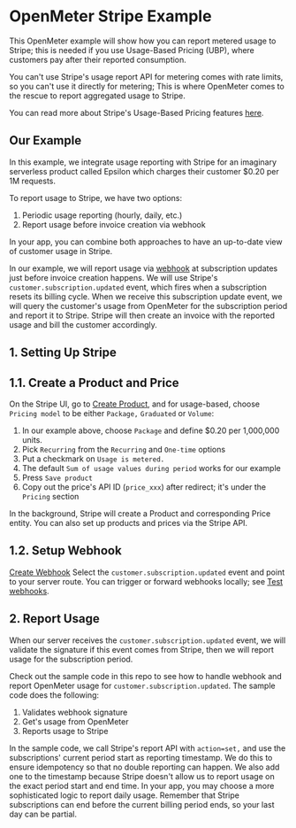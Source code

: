 # OpenMeter Stripe Example

This OpenMeter example will show how you can report metered usage to Stripe; this is needed if you use Usage-Based Pricing (UBP), where customers pay after their reported consumption.

You can't use Stripe's usage report API for metering comes with rate limits, so you can't use it directly for metering;  This is where OpenMeter comes to the rescue to report aggregated usage to Stripe.

You can read more about Stripe's Usage-Based Pricing features [here](https://stripe.com/docs/products-prices/pricing-models#usage-based-pricing).

## Our Example

In this example, we integrate usage reporting with Stripe for an imaginary serverless product called Epsilon which charges their customer $0.20 per 1M requests.

To report usage to Stripe, we have two options:

1. Periodic usage reporting (hourly, daily, etc.)
1. Report usage before invoice creation via webhook

In your app, you can combine both approaches to have an up-to-date view of customer usage in Stripe.

In our example, we will report usage via [webhook](https://stripe.com/docs/billing/subscriptions/webhooks) at subscription updates just before invoice creation happens. We will use Stripe's `customer.subscription.updated` event, which fires when a subscription resets its billing cycle. When we receive this subscription update event, we will query the customer's usage from OpenMeter for the subscription period and report it to Stripe. Stripe will then create an invoice with the reported usage and bill the customer accordingly.

## 1. Setting Up Stripe

## 1.1. Create a Product and Price

On the Stripe UI, go to [Create Product](https://dashboard.stripe.com/test/products/create), and for usage-based, choose `Pricing model` to be either `Package,` `Graduated` or `Volume`:

1. In our example above, choose `Package` and define $0.20 per 1,000,000 units.
1. Pick `Recurring` from the `Recurring` and `One-time` options
1. Put a checkmark on `Usage is metered.`
1. The default `Sum of usage values during period` works for our example
1. Press `Save product`
1. Copy out the price's API ID (`price_xxx`) after redirect; it's under the `Pricing` section

In the background, Stripe will create a Product and corresponding Price entity. You can also set up products and prices via the Stripe API.

## 1.2. Setup Webhook

[Create Webhook](https://dashboard.stripe.com/test/webhooks/create) Select the `customer.subscription.updated` event and point to your server route.
You can trigger or forward webhooks locally; see [Test webhooks](https://stripe.com/docs/webhooks/test).

## 2. Report Usage

When our server receives the `customer.subscription.updated` event, we will validate the signature if this event comes from Stripe, then we will report usage for the subscription period.

Check out the sample code in this repo to see how to handle webhook and report OpenMeter usage for `customer.subscription.updated`.
The sample code does the following:

1. Validates webhook signature
1. Get's usage from OpenMeter
1. Reports usage to Stripe

In the sample code, we call Stripe's report API with `action=set,` and use the subscriptions' current period start as reporting timestamp. We do this to ensure idempotency so that no double reporting can happen. We also add one to the timestamp because Stripe doesn't allow us to report usage on the exact period start and end time. In your app, you may choose a more sophisticated logic to report daily usage. Remember that Stripe subscriptions can end before the current billing period ends, so your last day can be partial.
